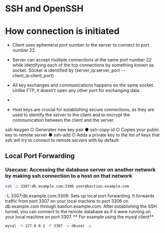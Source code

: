 # SSH and OpenSSH


# How connection is initiated

- Client uses ephemeral port number to the server to connect to port number 22.
- Server can accept multiple connections at the same port number 22 while identifying each of the tcp connections by something known as socket. Socket is identified by (server_ip:server_port -- client_ip:client_port)
- All key exchanges and communications happens on the same socket. Unlike FTP, it doesn't open any other port for exchanging data.
- 

-  Host keys are crucial for establishing secure connections, as they are used to identify the server to the client and to encrypt the communication between the client and the server.

ssh-keygen
  ○ Generates new key pair
● ssh-copy-id
  ○ Copies your public key to remote server
● ssh-add
  ○ Adds a private key to the list of keys that
ssh will try to connect to remote servers
with by default


## Local Port Forwarding

### Usecase: Accessing the database server on another network by making ssh connection to a host on that network
```bash
ssh -L 3307:db.example.com:3306 user@bastion.example.com
```
-L 3307:db.example.com:3306: Sets up local port forwarding. It forwards traffic from port 3307 on your local machine to port 3306 on db.example.com through bastion.example.com.
After establishing the SSH tunnel, you can connect to the remote database as if it were running on your local machine on port 3307.
** For example using the mysql client**
```bash
mysql -h 127.0.0.1 -P 3307 -u dbuser -p
```

